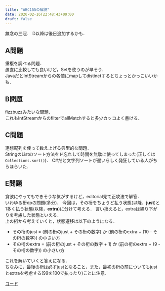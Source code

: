 ```yaml
---
title: "ABC155の解説"
date: 2020-02-16T22:48:43+09:00
draft: false
---
```


無念の三冠．
D以降は後日追加するかも．

## A問題
重複を調べる問題．<br>
愚直に比較しても良いけど，Setを使うのが早そう．<br>
JavaだとIntStreamからの各値にmapしてdistinctするとちょっとかっこいいかも．

## B問題
fizzbuzzみたいな問題．<br>
これもIntStreamからのfilterでallMatchすると多少カッコよく書ける．

## C問題
連想配列を使って数え上げる典型的な問題．<br>
StringのListのソート方法をド忘れして時間を無駄に使ってしまった(正しくは`Collections.sort()`)．
C#だと文字列ソートが遅いらしく発狂している人がちらほらいた．

## E問題
貪欲にやってもできそうな気がするけど，editorial見て正攻法で解答．<br>
いわゆる桁dpの問題(多分)．
今回は，その桁をちょうど払う状態(以降，**just**)と1多く払う状態(以降，**extra**)に分けて考える．
言い換えると，extraは繰り下がりを考慮した状態といえる．<br>
上の桁から考えていくと，状態遷移は以下のようになる．
- その桁のjust = (前の桁のjust + その桁の数字) か (前の桁のextra + (10 - その桁の数字)) の小さい方
- その桁のextra = (前の桁のjust + その桁の数字 + 1) か (前の桁のextra + (9 - その桁の数字)) の小さい方

これを解いていくと答えになる．<br>
ちなみに，最後の桁は必ずjustとなること，また，最初の桁の前についてもjustとextraを考慮する(99を100で払ったり)ことに注意．

[コード](https://github.com/T45k/kyopuro/tree/master/ABC155)
